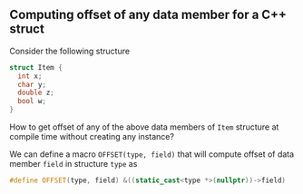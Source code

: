 ## Computing offset of any data member for a C++ struct

Consider the following structure

```cpp
struct Item {
  int x;
  char y;
  double z;
  bool w;
}
```

How to get offset of any of the above data members of `Item` structure at compile time without creating any instance?

We can define a macro `OFFSET(type, field)` that will compute offset of data member `field` in structure `type` as 

```cpp
#define OFFSET(type, field) &((static_cast<type *>(nullptr))->field)
```
